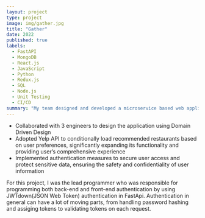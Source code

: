```yaml
---
layout: project
type: project
image: img/gather.jpg
title: "Gather"
date: 2022
published: true
labels:
  - FastAPI
  - MongoDB
  - React.js
  - JavaScript
  - Python
  - Redux.js
  - SQL
  - Node.js
  - Unit Testing
  - CI/CD
summary: "My team designed and developed a microservice based web application, Gather, that helps a group decide on a place to eat. It allows each group member to input a preference for cuisine type and price range. Gather generate these preferences and utilizes the Yelp API to suggest a nearby restaurant."
---
```




- Collaborated with 3 engineers to design the application using Domain Driven Design
- Adopted Yelp API to conditionally load recommended restaurants based on user preferences, significantly expanding its functionality and providing user’s comprehensive experience
- Implemented authentication measures to secure user access and protect sensitive data, ensuring the safety and confidentiality of user information

For this project, I was the lead programmer who was responsible for programming both back-end and front-end authentication by using JWTdown(JSON Web Token) authentication in FastApi. Authentication in general can have a lot of moving parts, from handling password hashing and assiging tokens to validating tokens on each request. 


